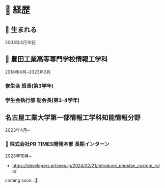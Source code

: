 # :memo: 経歴

## :baby: 生まれる

2003年3月10日

## :school: 豊田工業高等専門学校情報工学科

2018年4月~2023年3月

### 寮生会 班長(第3学年)
### 学生会執行部 副会長(第3･4学年)

## 名古屋工業大学第一部情報工学科知能情報分野

2023年4月~

### :office: 株式会社PR TIMES開発本部 長期インターン
2023年10月~

- https://developers.prtimes.jp/2024/02/21/introduce_phpstan_custom_rule/

coming soon...:rocket:
